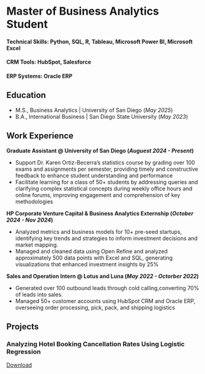 # Master of Business Analytics Student

#### Technical Skills: Python, SQL, R, Tableau, Microsoft Power BI, Microsoft Excel
#### CRM Tools: HubSpot, Salesforce
#### ERP Systems: Oracle ERP

## Education
- M.S., Business Analytics | University of San Diego (_May 2025_)
- B.A., International Business | San Diego State University (_May 2023_)

## Work Experience
**Graduate Assistant @ University of San Diego (_Auguest 2024 - Present_)**
- Support Dr. Karen Ortiz-Becerra’s statistics course by grading over 100 exams and assignments per semester, providing timely and constructive feedback to enhance student understanding and performance
- Facilitate learning for a class of 50+ students by addressing queries and clarifying complex statistical concepts during weekly office hours and online forums, improving engagement and comprehension of key methodologies

**HP Corporate Venture Capital & Business Analytics Externship (_October 2024 - Nov 2024_)**
- Analyzed metrics and business models for 10+ pre-seed startups, identifying key trends and strategies to inform investment decisions and market mapping.
- Managed and cleaned data using Open Refine and analyzed approximately 500 data points with Excel and SQL, generating visualizations that enhanced investment insights by 25%

**Sales and Operation Intern @ Lotus and Luna (_May 2022 - Octorber 2022_)**
- Generated over 100 outbound leads through cold calling,converting 70% of leads into sales.
- Managed 50+ customer accounts using HubSpot CRM and Oracle ERP, overseeing order processing, pick, pack, and shipping logistics

## Projects
### Analyzing Hotel Booking Cancellation Rates Using Logistic Regression
[Download](https://github.com/Pennyratcha/portfolio/blob/main/Hotel%20Booking%20Cancellation%20Project.ipynb)


